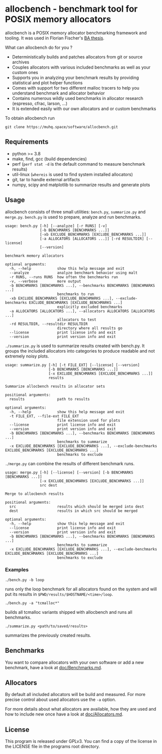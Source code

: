 # allocbench - benchmark tool for POSIX memory allocators

allocbench is a POSIX memory allocator benchmarking framework and tooling.
It was used in Florian Fischer's [BA thesis](https://muhq.space/ba.html).

What can allocbench do for you ?

* Deterministically builds and patches allocators from git or source archives
* Couples allocators with various included benchmarks as well as your custom ones
* Supports you in analyzing your benchmark results by providing statistical and plot helper functions
* Comes with support for two different malloc tracers to help you understand benchmark and allocator behavior
* Contains numerous wildly used benchmarks in allocator research (espresso, cfrac, larson, ...)
* It is extended easily with our own allocators and or custom benchmarks

To obtain allocbench run

```shell
git clone https://muhq.space/software/allocbench.git
```

## Requirements

* python >= 3.8
* make, find, gcc (build dependencies)
* perf (`perf stat -d` is the default command to measure benchmark results)
* util-linux (`whereis` is used to find system installed allocators)
* git, tar to handle external artifacts
* numpy, scipy and matplotlib to summarize results and generate plots


## Usage
allocbench consists of three small utilities: `bench.py`, `summarize.py` and `merge.py`.
`bench.py` is used to prepare, analyze and run benchmarks.

	usage: bench.py [-h] [--analyze] [-r RUNS] [-v]
	                [-b BENCHMARKS [BENCHMARKS ...]]
	                [-xb EXCLUDE_BENCHMARKS [EXCLUDE_BENCHMARKS ...]]
	                [-a ALLOCATORS [ALLOCATORS ...]] [-rd RESULTDIR] [--license]
	                [--version]

	benchmark memory allocators

	optional arguments:
	  -h, --help            show this help message and exit
	  --analyze             analyze benchmark behavior using malt
	  -r RUNS, --runs RUNS  how often the benchmarks run
	  -v, --verbose         more output
	  -b BENCHMARKS [BENCHMARKS ...], --benchmarks BENCHMARKS [BENCHMARKS ...]
	                        benchmarks to run
	  -xb EXCLUDE_BENCHMARKS [EXCLUDE_BENCHMARKS ...], --exclude-benchmarks EXCLUDE_BENCHMARKS [EXCLUDE_BENCHMARKS ...]
	                        explicitly excluded benchmarks
	  -a ALLOCATORS [ALLOCATORS ...], --allocators ALLOCATORS [ALLOCATORS ...]
	                        allocators to test
	  -rd RESULTDIR, --resultdir RESULTDIR
	                        directory where all results go
	  --license             print license info and exit
	  --version             print version info and exit

`./summarize.py` is used to summarize results created with bench.py.
It groups the included allocators into categories to produce readable and not extremely noisy plots.

	usage: summarize.py [-h] [-t FILE_EXT] [--license] [--version]
	                    [-b BENCHMARKS [BENCHMARKS ...]]
	                    [-x EXCLUDE_BENCHMARKS [EXCLUDE_BENCHMARKS ...]]
	                    results

	Summarize allocbench results in allocator sets

	positional arguments:
	  results               path to results

	optional arguments:
	  -h, --help            show this help message and exit
	  -t FILE_EXT, --file-ext FILE_EXT
	                        file extension used for plots
	  --license             print license info and exit
	  --version             print version info and exit
	  -b BENCHMARKS [BENCHMARKS ...], --benchmarks BENCHMARKS [BENCHMARKS ...]
	                        benchmarks to summarize
	  -x EXCLUDE_BENCHMARKS [EXCLUDE_BENCHMARKS ...], --exclude-benchmarks EXCLUDE_BENCHMARKS [EXCLUDE_BENCHMARKS ...]
	                        benchmarks to exclude


`./merge.py` can combine the results of different benchmark runs.

	usage: merge.py [-h] [--license] [--version] [-b BENCHMARKS [BENCHMARKS ...]]
	                [-x EXCLUDE_BENCHMARKS [EXCLUDE_BENCHMARKS ...]]
	                src dest

	Merge to allocbench results

	positional arguments:
	  src                   results which should be merged into dest
	  dest                  results in which src should be merged

	optional arguments:
	  -h, --help            show this help message and exit
	  --license             print license info and exit
	  --version             print version info and exit
	  -b BENCHMARKS [BENCHMARKS ...], --benchmarks BENCHMARKS [BENCHMARKS ...]
	                        benchmarks to summarize
	  -x EXCLUDE_BENCHMARKS [EXCLUDE_BENCHMARKS ...], --exclude-benchmarks EXCLUDE_BENCHMARKS [EXCLUDE_BENCHMARKS ...]
	                        benchmarks to exclude

### Examples

	./bench.py -b loop

runs only the loop benchmark for all allocators found on the system and will put its
results in `$PWD/results/$HOSTNAME/<time>/loop`.

	./bench.py -a "tcmalloc*"

builds all tcmalloc variants shipped with allocbench and runs all benchmarks.

	./summarize.py <path/to/saved/results>

summarizes the previously created results.

## Benchmarks

You want to compare allocators with your own software or add a new benchmark,
have a look at [doc/Benchmarks.md](doc/Benchmarks.md).

## Allocators

By default all included allocators will be build and measured. For more precise control
about used allocators use the `-a` option.

For more details about what allocators are available, how they are used and how to
include new once have a look at [doc/Allocators.md](doc/Allocators.md).

## License

This program is released under GPLv3. You can find a copy of the license
in the LICENSE file in the programs root directory.
